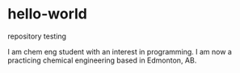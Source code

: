 # hello-world
repository testing

I am chem eng student with an interest in programming.
I am now a practicing chemical engineering based in Edmonton, AB.
